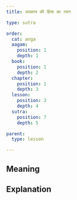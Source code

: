 ```yaml
---
title: अपकाय की हिंसा का त्याग

type: sutra

order:
  cat: anga
  aagam: 
    position: 1
    depth: 1
  book: 
    position: 1
    depth: 2
  chapter:
    position: 1
    depth: 3
  lesson: 
    position: 3
    depth: 4
  sutra: 
    position: 7
    depth: 5

parent:
  type: lesson

---
```


## Meaning

## Explanation